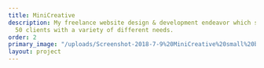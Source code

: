 ```yaml
---
title: MiniCreative
description: My freelance website design & development endeavor which served over
  50 clients with a variety of different needs.
order: 2
primary_image: "/uploads/Screenshot-2018-7-9%20MiniCreative%20small%20business%20web%20design%20in%20Waxhaw%20and%20Charlotte,%20NC.png"
layout: project
---
```



